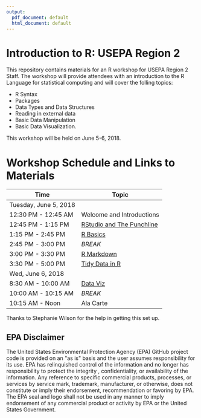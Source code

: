 ```yaml
---
output:
  pdf_document: default
  html_document: default
---
```


# Introduction to R: USEPA Region 2

This repository contains materials for an R workshop for USEPA Region 2 Staff.  The workshop will provide attendees with an introduction to the R Language for statistical computing and will cover the folling topics:

- R Syntax
- Packages
- Data Types and Data Structures
- Reading in external data
- Basic Data Manipulation
- Basic Data Visualization.

This workshop will be held on June 5-6, 2018.

# Workshop Schedule and Links to Materials

| Time                 | Topic                                              | 
| ---------------------| -------------------------------------------------- | 
| Tuesday, June 5, 2018|                                                    |
| 12:30 PM - 12:45 AM  | Welcome and Introductions                          |
| 12:45 PM - 1:15 PM   | [RStudio and The Punchline](lessons/01_rstudio.md) | 
| 1:15 PM - 2:45 PM    | [R Basics](lessons/02_r_basics.md)                 |
| 2:45 PM - 3:00 PM    | *BREAK*                                            |
| 3:00 PM - 3:30 PM    | [R Markdown](lessons/03_rmarkdown.md)              |
| 3:30 PM - 5:00 PM    | [Tidy Data in R](lessons/04_tidy_data_in_r.md)     |
| Wed, June 6, 2018    |                                                    |
| 8:30 AM - 10:00 AM   | [Data Viz](lessons/05_viz.md)                      |
| 10:00 AM - 10:15 AM  | *BREAK*                                            |
| 10:15 AM - Noon      | Ala Carte                                          |

Thanks to Stephanie Wilson for the help in getting this set up.


## EPA Disclaimer
The United States Environmental Protection Agency (EPA) GitHub project code is provided on an "as is" basis and the user assumes responsibility for its use. EPA has relinquished control of the information and no longer has responsibility to protect the integrity , confidentiality, or availability of the information. Any reference to specific commercial products, processes, or services by service mark, trademark, manufacturer, or otherwise, does not constitute or imply their endorsement, recommendation or favoring by EPA. The EPA seal and logo shall not be used in any manner to imply endorsement of any commercial product or activity by EPA or the United States Government.